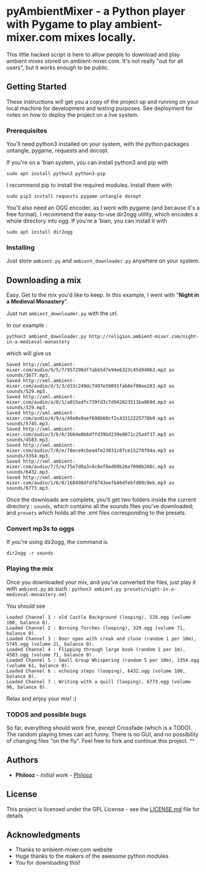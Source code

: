 # pyAmbientMixer - a Python player with Pygame to play ambient-mixer.com mixes locally.

This little hacked script is here to allow people to download and play ambient mixes stored on ambient-mixer.com. It's not really "out for all users", but it works enough to be public.

## Getting Started

These instructions will get you a copy of the project up and running on your local machine for development and testing purposes. See deployment for notes on how to deploy the project on a live system.

### Prerequisites

You'll need python3 installed on your system, with the python packages untangle, pygame, requests and docopt.

If you're on a 'bian system, you can install python3 and pip with

```sudo apt install python3 python3-pip```

I recommend pip to install the required modules. Install them with

```sudo pip3 install requests pygame untangle docopt```

You'll also need an OGG encoder, as I went with pygame (and because it's a free format).
I recommend the easy-to-use dir2ogg utility, which encodes a whole directory into ogg.
If you're a 'bian, you can install it with

```sudo apt install dir2ogg```

### Installing

Just store ```ambient.py``` and ```ambient_downloader.py``` anywhere on your system.

## Downloading a mix

Easy. Get to the mix you'd like to keep. In this example, I went with "**Night in a Medieval Monastery**".

Just run ```ambient_downloader.py``` with the url.

In our example :

```python3 ambient_downloader.py http://religion.ambient-mixer.com/night-in-a-medieval-monastery```

which will give us

```Saved http://xml.ambient-mixer.com/audio-template?player=html5&id_template=48152 as presets/night-in-a-medieval-monastery.xml.
Saved http://xml.ambient-mixer.com/audio/9/5/7/957298df7abb5d7e94e6323c45d94063.mp3 as sounds/3677.mp3.
Saved http://xml.ambient-mixer.com/audio/d/3/3/d33c249dc7497e59091fab0ef08ee283.mp3 as sounds/529.mp3.
Saved http://xml.ambient-mixer.com/audio/a/0/1/a015edfc739fd3c7d942823511ba869d.mp3 as sounds/329.mp3.
Saved http://xml.ambient-mixer.com/audio/4/9/a/49a0e9aef698b60cf2c43312225778b9.mp3 as sounds/5745.mp3.
Saved http://xml.ambient-mixer.com/audio/3/b/6/3b64e0b6dffd39bd239e8071c25a4f37.mp3 as sounds/4583.mp3.
Saved http://xml.ambient-mixer.com/audio/7/8/e/78ece9cbea4fe23031c07ce15278f84a.mp3 as sounds/3354.mp3.
Saved http://xml.ambient-mixer.com/audio/7/5/e/75e7d0a3c6c6ef6ed69b26e7098b208c.mp3 as sounds/6432.mp3.
Saved http://xml.ambient-mixer.com/audio/1/6/8/168498dfdf8743eefb46dfebfd09c9eb.mp3 as sounds/6773.mp3.
```

Once the downloads are complete, you'll get two folders inside the current directory : ```sounds```, which contains all the sounds files you've downloaded; and ```presets``` which holds all the .xml files corresponding to the presets.

### Convert mp3s to oggs

If you're using dir2ogg, the command is

```dir2ogg -r sounds```

### Playing the mix

Once you downloaded your mix, and you've converted the files, just play it with ```ambient.py``` as such :
```python3 ambient.py presets/night-in-a-medieval-monastery.xml```

You should see 
```Loaded Channel 0 : Gregorian Chant 2 (looping), 3677.ogg (volume 21, balance 0).
Loaded Channel 1 : old Castle Background (looping), 529.ogg (volume 100, balance 0).
Loaded Channel 2 : Burning Torches (looping), 329.ogg (volume 71, balance 0).
Loaded Channel 3 : Door open with creak and close (random 1 per 10m), 5745.ogg (volume 21, balance 0).
Loaded Channel 4 : Flipping through large book (random 1 per 1m), 4583.ogg (volume 71, balance 0).
Loaded Channel 5 : Small Group Whispering (random 5 per 10m), 3354.ogg (volume 61, balance 0).
Loaded Channel 6 : echoing steps (looping), 6432.ogg (volume 100, balance 0).
Loaded Channel 7 : Writing with a quill (looping), 6773.ogg (volume 96, balance 0).
```

Relax and enjoy your mix! :)

### TODOS and possible bugs

So far, everything should work fine, except Crossfade (which is a TODO).
The random playing times can act funny.
There is no GUI, and no possibility of changing files "on the fly". Feel free to fork and continue this project. ^^

## Authors

* **Philooz** - *Initial work* - [Philooz](https://github.com/Philooz)

## License

This project is licensed under the GPL License - see the [LICENSE.md](LICENSE.md) file for details

## Acknowledgments

* Thanks to ambient-mixer.com website
* Huge thanks to the makers of the awesome python modules
* You for downloading this!
